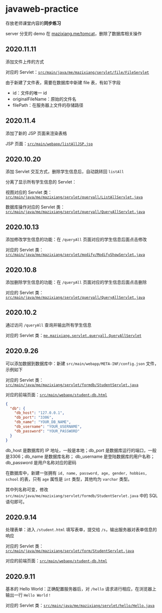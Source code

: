 # javaweb-practice

存放老师课堂内容的**同步练习**

server 分支的 demo 在 [mazixiang.me/tomcat](https://mazixiang.me/tomcat)，删除了数据库相关操作

## 2020.11.11

添加文件上传的方式

对应的 Servlet：[`src/main/java/me/mazixiang/servlet/file/FileServlet`](src/main/java/me/mazixiang/servlet/file/FileServlet.java)

由于新建了文件表，需要在数据库中新建 file 表，有如下字段

- id：文件的唯一 id
- originalFileName：原始的文件名
- filePath：在服务器上文件的存储路径

## 2020.11.4

添加了新的 JSP 页面来渲染表格

JSP 页面：[`src/main/webapp/listAllJSP.jsp`](src/main/webapp/listAllJSP.jsp)

## 2020.10.20

添加 Servlet 交互方式，删除学生信息后，自动跳转回 `listAll`

分离了显示所有学生信息的 Servlet：

视图对应的 Servlet 类：[`src/main/java/me/mazixiang/servlet/queryall/ListAllServlet.java`](src/main/java/me/mazixiang/servlet/queryall/ListAllServlet.java)

数据库操作对应的 Servlet 类：[`src/main/java/me/mazixiang/servlet/queryall/QueryAllServlet.java`](src/main/java/me/mazixiang/servlet/queryall/QueryAllServlet.java)

## 2020.10.13

添加修改学生信息的功能：在 `/queryAll` 页面对应的学生信息后面点击修改

对应的 Servlet 类：[`src/main/java/me/mazixiang/servlet/modify/ModifyShowServlet.java`](src/main/java/me/mazixiang/servlet/modify/ModifyShowServlet.java)

## 2020.10.8

添加删除学生信息的功能：在 `/queryAll` 页面对应的学生信息后面点击删除

对应的 Servlet 类：[`src/main/java/me/mazixiang/servlet/queryall/QueryAllServlet.java`](src/main/java/me/mazixiang/servlet/queryall/QueryAllServlet.java)

## 2020.10.2

通过访问 `/queryAll` 查询并输出所有学生信息

对应的 Servlet 类：[`me.mazixiang.servlet.queryall.QueryAllServlet`](src/main/java/me/mazixiang/servlet/queryall/QueryAllServlet)

## 2020.9.26

可以添加数据到数据库中：新建 `src/main/webapp/META-INF/config.json` 文件，示例如下

对应的 Servlet 类：[`src/main/java/me/mazixiang/servlet/formdb/StudentServlet.java`](src/main/java/me/mazixiang/servlet/formdb/StudentServlet.java)

对应的前端页面：[`src/main/webapp/student-db.html`](src/main/webapp/student-db.html)

```json
{
  "db": {
    "db_host": "127.0.0.1",
    "db_port": "3306",
    "db_name": "YOUR_DB_NAME",
    "db_username": "YOUR_USERNAME",
    "db_password": "YOUR_PASSWORD"
  }
}
```

db_host 是数据库的 IP 地址，一般是本地；db_port 是数据库运行的端口，一般是3306；db_name 是数据库名称；
db_username 是登陆数据库的用户名称；db_password 是用户名称对应的密码

在数据库中，新建一张拥有 `id, name, password, age, gender, hobbies, school` 的表，只有 `age` 属性是 `int` 类型，其他均为 `varchar` 类型。

其中列名称可变，修改 `src/main/java/me/mazixiang/servlet/formdb/StudentServlet.java` 中的 SQL 语句即可。

## 2020.9.14

处理表单：进入 `/student.html` 填写表单，提交给 `/s`，输出服务器对表单信息的响应

对应的 Servlet 类：[`src/main/java/me/mazixiang/servlet/form/StudentServlet.java`](src/main/java/me/mazixiang/servlet/form/StudentServlet.java)

对应的前端页面：[`src/main/webapp/student-db.html`](src/main/webapp/student-db.html)

## 2020.9.11

基本的 Hello World：正确配置服务器后，对 `/hello` 请求进行相应，在浏览器上输出一行  `Hello World！`

对应的 Servlet 类：[`src/main/java/me/mazixiang/servlet/hello/Hello.java`](src/main/java/me/mazixiang/servlet/hello/Hello.java)
